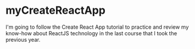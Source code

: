 # myCreateReactApp
I'm going to follow the Create React App tutorial to practice and review my know-how about ReactJS technology in the last course that I took the previous year.
